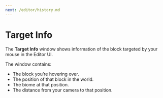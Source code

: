 ```yaml
---
next: /editor/history.md
---
```


# Target Info

The **Target Info** window shows information of the block targeted by your mouse in the Editor UI.

The window contains:
- The block you’re hovering over.
- The position of that block in the world.
- The biome at that position.
- The distance from your camera to that position.
